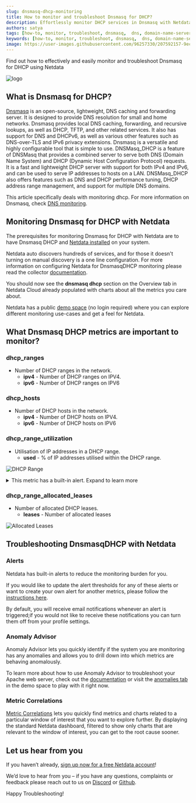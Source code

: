 ```yaml
---
slug: dnsmasq-dhcp-monitoring
title: How to monitor and troubleshoot Dnsmasq for DHCP?
description: Effortlessly monitor DHCP services in Dnsmasq with Netdata, ensuring smooth and reliable IP address assignments. Gain valuable insights in our blog.
authors: satya
tags: [how-to, monitor, troubleshoot, dnsmasq,  dns, domain-name-server, DNS-management, dhcp, network-management,dnsmasq-dhcp]
keywords: [how-to, monitor, troubleshoot, dnsmasq,  dns, domain-name-server, DNS-management, dhcp, network-management]
image: https://user-images.githubusercontent.com/96257330/207592157-9ec046b1-2ad0-46b8-87d1-c3e91b7dbb35.png
---
```


Find out how to effectively and easily monitor and troubleshoot Dnsmasq for DHCP using Netdata

![logo](https://user-images.githubusercontent.com/96257330/207592157-9ec046b1-2ad0-46b8-87d1-c3e91b7dbb35.png)

<!--truncate-->

## What is Dnsmasq for DHCP?

[Dnsmasq](https://thekelleys.org.uk/dnsmasq/doc.html) is an open-source, lightweight, DNS caching and forwarding server. It is designed to provide DNS resolution for small and home networks. Dnsmasq provides local DNS caching, forwarding, and recursive lookups, as well as DHCP, TFTP, and other related services. It also has support for DNS and DHCPv6, as well as various other features such as DNS-over-TLS and IPv6 privacy extensions. Dnsmasq is a versatile and highly configurable tool that is simple to use.
DNSMasq_DHCP is a feature of DNSMasq that provides a combined server to serve both DNS (Domain Name System) and DHCP (Dynamic Host Configuration Protocol) requests. It is a fast and lightweight DHCP server with support for both IPv4 and IPv6, and can be used to serve IP addresses to hosts on a LAN. DNSMasq_DHCP also offers features such as DNS and DHCP performance tuning, DHCP address range management, and support for multiple DNS domains.

This article specifically deals with monitoring dhcp. For more information on Dnsmasq, check [DNS monitoring](https://blog.netdata.cloud/dnsmasq-monitoring/).

## Monitoring Dnsmasq for DHCP with Netdata

The prerequisites for monitoring Dnsmasq for DHCP with Netdata are to have Dnsmasq DHCP and [Netdata installed](https://learn.netdata.cloud/docs/cloud/get-started) on your system. 

Netdata auto discovers hundreds of services, and for those it doesn't turning on manual discovery is a one line configuration. For more information on configuring Netdata for DnsmasqDHCP monitoring please read the collector [documentation](https://learn.netdata.cloud/docs/agent/collectors/go.d.plugin/modules/dnsmasq_dhcp).

You should now see the **dnsmasq dhcp** section on the Overview tab in Netdata Cloud already populated with charts about all the metrics you care about.

Netdata has a public [demo space](https://app.netdata.cloud/spaces/netdata-demo) (no login required) where you can explore different monitoring use-cases and get a feel for Netdata.

## What Dnsmasq DHCP metrics are important to monitor?

### dhcp_ranges
 - Number of DHCP ranges in the network.
   - **ipv4** - Number of DHCP ranges on IPV4.
   - **ipv6** - Number of DHCP ranges on IPV6 

### dhcp_hosts
 - Number of DHCP hosts in the network.
   - **ipv4** - Number of DHCP hosts on IPV4.
   - **ipv6** - Number of DHCP hosts on IPV6 

### dhcp_range_utilization
 - Utilisation of IP addresses in a DHCP range.
   - **used** - % of IP addresses utilised within the DHCP range.

![DHCP Range](https://user-images.githubusercontent.com/96257330/207595472-33e3ae55-611f-4134-9bd8-bc9450fd664e.png)

<details>
    <summary>This metric has a built-in alert. Expand to learn more</summary>

~~~

 template: dnsmasq_dhcp_dhcp_range_utilization
       on: dnsmasq_dhcp.dhcp_range_utilization
    class: Utilization
     type: DHCP
component: Dnsmasq
    every: 10s
    units: %
     calc: $used
     warn: $this > ( ($status >= $WARNING ) ? ( 80 ) : ( 90 ) )
     crit: $this > ( ($status == $CRITICAL) ? ( 90 ) : ( 95 ) )
    delay: down 5m
     info: DHCP range utilization
       to: sysadmin
~~~

</details>

### dhcp_range_allocated_leases
- Number of allocated DHCP leases.
  - **leases** - Number of allocated leases

![Allocated Leases](https://user-images.githubusercontent.com/96257330/207598743-0b18c9ae-eedd-44e8-9172-de0ae5bcec9c.png)

 
## Troubleshooting DnsmasqDHCP with Netdata

### Alerts
Netdata has built-in alerts to reduce the monitoring burden for you. 

If you would like to update the alert thresholds for any of these alerts or want to create your own alert for another metrics, please follow the [instructions here](https://learn.netdata.cloud/docs/monitor/configure-alarms).

By default, you will receive email notifications whenever an alert is triggered;if you would not like to receive these notifications you can turn them off from your profile settings.

### Anomaly Advisor
Anomaly Advisor lets you quickly identify if the system you are monitoring has any anomalies and allows you to drill down into which metrics are behaving anomalously.

To learn more about how to use Anomaly Advisor to troubleshoot your Apache web server, check out the [documentation](https://learn.netdata.cloud/docs/cloud/insights/anomaly-advisor) or visit the [anomalies tab](https://app.netdata.cloud/spaces/netdata-demo/rooms/apache/anomalies) in the demo space to play with it right now.
### Metric Correlations 
[Metric Correlations](https://learn.netdata.cloud/docs/cloud/insights/metric-correlations) lets you quickly find metrics and charts related to a particular window of interest that you want to explore further. By displaying the standard Netdata dashboard, filtered to show only charts that are relevant to the window of interest, you can get to the root cause sooner.

## Let us hear from you
If you haven’t already, [sign up now for a free Netdata account](https://app.netdata.cloud/?utm_campaign=technical&utm_source=content&utm_medium=blog&utm_content=dnsmasq_dhcp-monitoring)! 

We’d love to hear from you – if you have any questions, complaints or feedback please reach out to us on [Discord](https://discord.com/invite/mPZ6WZKKG2) or [Github](https://github.com/netdata/netdata/).

Happy Troubleshooting!
